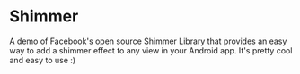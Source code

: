 # Shimmer
A demo of Facebook's open source Shimmer Library that provides an easy
way to add a shimmer effect to any view in your Android app. 
It's pretty cool and easy to use :)

